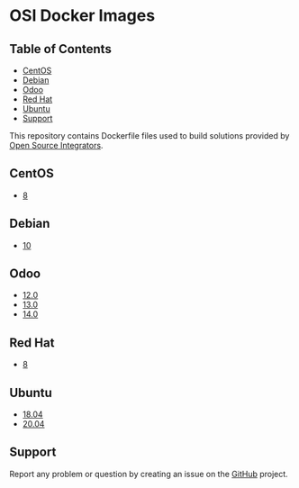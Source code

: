 # OSI Docker Images

## Table of Contents
* [CentOS](#CentOS)
* [Debian](#Debian)
* [Odoo](#Odoo)
* [Red Hat](#Red-Hat)
* [Ubuntu](#Ubuntu)
* [Support](#Support)

This repository contains Dockerfile files used to build solutions provided by
[Open Source Integrators](https://www.opensourceintegrators.com).

## CentOS

* [8](centos/8/Dockerfile)

## Debian

* [10](debian/10/Dockerfile)

## Odoo

* [12.0](odoo/12.0/Dockerfile)
* [13.0](odoo/13.0/Dockerfile)
* [14.0](odoo/14.0/Dockerfile)

## Red Hat

* [8](redhat/8/Dockerfile)

## Ubuntu

* [18.04](ubuntu/18.04/Dockerfile)
* [20.04](ubuntu/20.04/Dockerfile)

## Support

Report any problem or question by creating an issue on the
[GitHub](https://github.com/ursais/dockers/issues) project.
